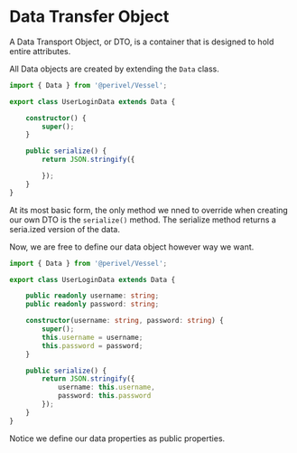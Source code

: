 # Data Transfer Object
A Data Transport Object, or DTO, is a container that is designed to hold entire attributes.

All Data objects are created by extending the `Data` class. 
```ts
import { Data } from '@perivel/Vessel';

export class UserLoginData extends Data {

    constructor() {
        super();
    }

    public serialize() {
        return JSON.stringify({

        });
    }
}
```
At its most basic form, the only method we nned to override when creating our own DTO is the `serialize()` method. The serialize method returns a seria.ized version of the data.

Now, we are free to define our data object however way we want.
```ts
import { Data } from '@perivel/Vessel';

export class UserLoginData extends Data {

    public readonly username: string;
    public readonly password: string;

    constructor(username: string, password: string) {
        super();
        this.username = username;
        this.password = password;
    }

    public serialize() {
        return JSON.stringify({
            username: this.username,
            password: this.password
        });
    }
}
```
Notice we define our data properties as public properties.